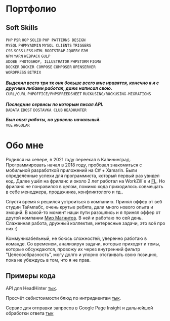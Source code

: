 # Портфолио 

## Soft Skills
`PHP` `PSR` `OOP` `SOLID` `PHP PATTERNS DESIGN`
<br>
`MYSQL` `PHPMYADMIN` `MYSQL CLIENTS` `TRIGGERS`
<br>
`CSS` `SCSS` `LESS` `HTML` `BOOTSTRAP` `JQUERY` `БЭМ`
<br>
`NPM` `YARN` `WEBPACK` `GULP`
<br>
`ADOBE PHOTOSHOP, ILLUSTRATOR` `PHPSTORM` `FIGMA`
<br>
`DOCKER` `DOCKER COMPOSE` `COMPOSER` `OPENSERVER`
<br>
`WORDPRESS` `BITRIX`
<br><br>
***Выделил всего три тк они больше всего мне нравятся, конечно я и с другими либами работал, даже написал свою.***
<br>
`CURL/CURL` `PHPOFFICE/PHPSPREEDSHEET` `RUCKUSING/RUCKUSING-MIGRATIONS`
<br><br>
***Последние сервисы по которым писал API.***
<br>
`DADATA` `EDOST` `DOSTAVKA CLUB` `HEADHUNTER`

***Был опыт работы, но уровень начальный.***
<br>
`VUE` `ANGULAR`

# Обо мне
Родился на севере, в 2021 году переехал в Калининград. 
Программировать начал в 2018 году, 
пробовал знакомиться с мобильной разработкой приложений на C# + Xamarin. 
Были определённые успехи для программиста, который первый раз увидел код.
Далее ушёл на фриланс и около 2 лет работал на WorkZill`e и [FL](https://www.fl.ru/users/dev-stepankoff/portfolio/).
Но фриланс не понравился в целом, помимо кода приходилось совмещать в себе менеджера, продажника, конфликтолого и тд..

Спустя время я решился устроиться в компанию. Принял оффер от веб студии Таймлабс, очень крутые ребята, дали много
нового опыта и эмоций. В какой-то момент наши пути разошлись и я принял оффер от другой компании [Мир Магнитов](https://mirmagnitov.ru/).
В ней и работаю по сей день. Слаженная работа, дружный коллектив, интересные задачи, это всё про них :)

Коммуникабельный, не боюсь сложностей, уверенно работаю в команде. Со временем, анализируя задачи, которые приходят
и темы, которые обсуждаются, провожу их через внутренний фильтр "Целесообразность", могу долго и упорно отстаивать свою позицию,
пока не убеждусь в том, что я не прав.

## Примеры кода
API для HeadHinter [тык](https://github.com/KirStepankov/MyHHAPI).

Просчёт себистоимости блюд по интридиентам [тык](https://github.com/KirStepankov/CostCalc).

Сервис для отправки запросов в Google Page Insight и дальнейшей обработки ответа [тык](https://github.com/KirStepankov/GPIStepV)